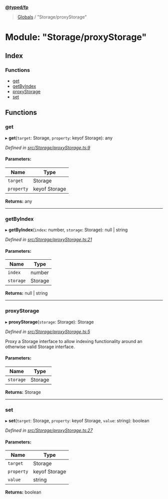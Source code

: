 **[@typed/fp](../README.md)**

> [Globals](../globals.md) / "Storage/proxyStorage"

# Module: "Storage/proxyStorage"

## Index

### Functions

* [get](_storage_proxystorage_.md#get)
* [getByIndex](_storage_proxystorage_.md#getbyindex)
* [proxyStorage](_storage_proxystorage_.md#proxystorage)
* [set](_storage_proxystorage_.md#set)

## Functions

### get

▸ **get**(`target`: Storage, `property`: keyof Storage): any

*Defined in [src/Storage/proxyStorage.ts:9](https://github.com/TylorS/typed-fp/blob/41076ce/src/Storage/proxyStorage.ts#L9)*

#### Parameters:

Name | Type |
------ | ------ |
`target` | Storage |
`property` | keyof Storage |

**Returns:** any

___

### getByIndex

▸ **getByIndex**(`index`: number, `storage`: Storage): null \| string

*Defined in [src/Storage/proxyStorage.ts:21](https://github.com/TylorS/typed-fp/blob/41076ce/src/Storage/proxyStorage.ts#L21)*

#### Parameters:

Name | Type |
------ | ------ |
`index` | number |
`storage` | Storage |

**Returns:** null \| string

___

### proxyStorage

▸ **proxyStorage**(`storage`: Storage): Storage

*Defined in [src/Storage/proxyStorage.ts:5](https://github.com/TylorS/typed-fp/blob/41076ce/src/Storage/proxyStorage.ts#L5)*

Proxy a Storage interface to allow indexing functionality around an otherwise
valid Storage interface.

#### Parameters:

Name | Type |
------ | ------ |
`storage` | Storage |

**Returns:** Storage

___

### set

▸ **set**(`target`: Storage, `property`: keyof Storage, `value`: string): boolean

*Defined in [src/Storage/proxyStorage.ts:27](https://github.com/TylorS/typed-fp/blob/41076ce/src/Storage/proxyStorage.ts#L27)*

#### Parameters:

Name | Type |
------ | ------ |
`target` | Storage |
`property` | keyof Storage |
`value` | string |

**Returns:** boolean
